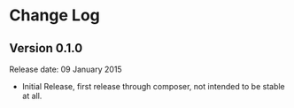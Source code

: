 # Change Log


## Version 0.1.0

Release date: 09 January 2015

- Initial Release, first release through composer, not intended to be stable at all.